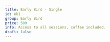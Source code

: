 ```yaml
---
title: Early Bird - Single
id: eb1
group: Early Bird
price: 500
info: Access to all sessions, coffee included.
draft: false
---
```

